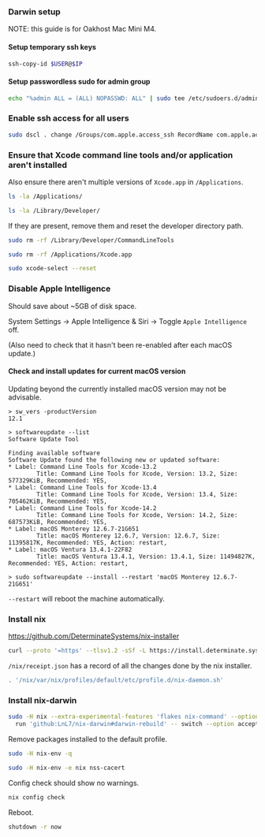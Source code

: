 ### Darwin setup

NOTE: this guide is for Oakhost Mac Mini M4.

#### Setup temporary ssh keys

```sh
ssh-copy-id $USER@$IP
```

#### Setup passwordless sudo for admin group

```sh
echo "%admin ALL = (ALL) NOPASSWD: ALL" | sudo tee /etc/sudoers.d/admin-nopasswd
```

### Enable ssh access for all users

```sh
sudo dscl . change /Groups/com.apple.access_ssh RecordName com.apple.access_ssh com.apple.access_ssh-disabled
```

### Ensure that Xcode command line tools and/or application aren't installed

Also ensure there aren't multiple versions of `Xcode.app` in `/Applications`.

```sh
ls -la /Applications/
```

```sh
ls -la /Library/Developer/
```

If they are present, remove them and reset the developer directory path.

```sh
sudo rm -rf /Library/Developer/CommandLineTools
```

```sh
sudo rm -rf /Applications/Xcode.app
```

```sh
sudo xcode-select --reset
```

### Disable Apple Intelligence

Should save about ~5GB of disk space.

System Settings -> Apple Intelligence & Siri -> Toggle `Apple Intelligence` off.

(Also need to check that it hasn't been re-enabled after each macOS update.)

#### Check and install updates for current macOS version

Updating beyond the currently installed macOS version may not be advisable.

```console
> sw_vers -productVersion
12.1
```

```console
> softwareupdate --list
Software Update Tool

Finding available software
Software Update found the following new or updated software:
* Label: Command Line Tools for Xcode-13.2
        Title: Command Line Tools for Xcode, Version: 13.2, Size: 577329KiB, Recommended: YES,
* Label: Command Line Tools for Xcode-13.4
        Title: Command Line Tools for Xcode, Version: 13.4, Size: 705462KiB, Recommended: YES,
* Label: Command Line Tools for Xcode-14.2
        Title: Command Line Tools for Xcode, Version: 14.2, Size: 687573KiB, Recommended: YES,
* Label: macOS Monterey 12.6.7-21G651
        Title: macOS Monterey 12.6.7, Version: 12.6.7, Size: 11395817K, Recommended: YES, Action: restart,
* Label: macOS Ventura 13.4.1-22F82
        Title: macOS Ventura 13.4.1, Version: 13.4.1, Size: 11494827K, Recommended: YES, Action: restart,
```

```console
> sudo softwareupdate --install --restart 'macOS Monterey 12.6.7-21G651'
```

`--restart` will reboot the machine automatically.

### Install nix

https://github.com/DeterminateSystems/nix-installer

```sh
curl --proto '=https' --tlsv1.2 -sSf -L https://install.determinate.systems/nix | sh -s -- install --no-modify-profile
```

`/nix/receipt.json` has a record of all the changes done by the nix installer.

```sh
. '/nix/var/nix/profiles/default/etc/profile.d/nix-daemon.sh'
```

### Install nix-darwin

```sh
sudo -H nix --extra-experimental-features 'flakes nix-command' --option accept-flake-config true \
  run 'github:LnL7/nix-darwin#darwin-rebuild' -- switch --option accept-flake-config true --flake 'github:nix-community/infra#$HOSTNAME'
```

Remove packages installed to the default profile.

```sh
sudo -H nix-env -q
```

```sh
sudo -H nix-env -e nix nss-cacert
```

Config check should show no warnings.

```sh
nix config check
```

Reboot.

```sh
shutdown -r now
```
